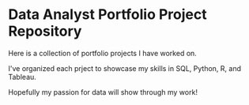 # Data Analyst Portfolio Project Repository
Here is a collection of portfolio projects I have worked on.

I've organized each prject to showcase my skills in SQL, Python, R, and Tableau.

Hopefully my passion for data will show through my work!

